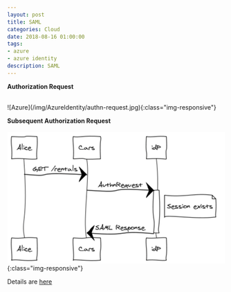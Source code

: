 ```yaml
---
layout: post
title: SAML
categories: Cloud
date: 2018-08-16 01:00:00
tags:
- azure
- azure identity
description: SAML
---
```


**Authorization Request**            

<br/>
![Azure](/img/AzureIdentity/authn-request.jpg){:class="img-responsive"}
<br/>

**Subsequent Authorization Request**   
<br/>
![Azure](/img/AzureIdentity/authn-request-subsequent.jpg){:class="img-responsive"}
<br/>


Details are [here](https://github.com/jch/saml)               
